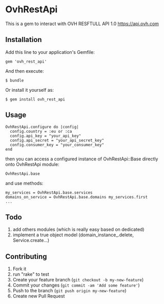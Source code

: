# OvhRestApi

This is a gem to interact with OVH RESFTULL API 1.0
https://api.ovh.com

## Installation

Add this line to your application's Gemfile:

    gem 'ovh_rest_api'

And then execute:

    $ bundle

Or install it yourself as:

    $ gem install ovh_rest_api

## Usage

    OvhRestApi.configure do |config|
      config.country = :eu or :ca
      config.api_key = "your_api_key"
      config.api_secret = "your_api_secret_key"
      config.consumer_key = "your_consumer_key"
    end

then you can access a configured instance of OvhRestApi::Base directly onto OvhRestApi module: 

    OvhRestApi.base

and use methods:

    my_services = OvhRestApi.base.services
    domains_on_service = OvhRestApi.base.domains my_services.first
    ...
    
## Todo

1. add others modules (which is really easy based on dedicated)
2. implement a true object model (domain_instance_.delete, Service.create...)

## Contributing

1. Fork it
2. run "rake" to test
3. Create your feature branch (`git checkout -b my-new-feature`)
4. Commit your changes (`git commit -am 'Add some feature'`)
5. Push to the branch (`git push origin my-new-feature`)
6. Create new Pull Request
